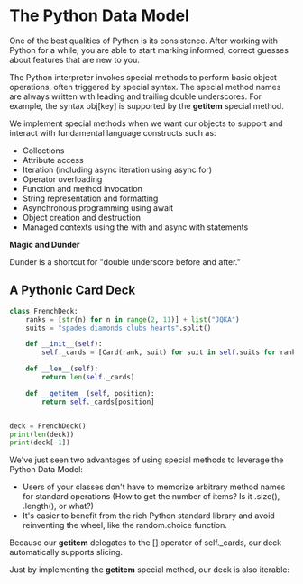 # The Python Data Model

One of the best qualities of Python is its consistence. After working with Python for a while, you are able to start marking informed, correct guesses about features that are new to you.

The Python interpreter invokes special methods to perform basic object operations, often triggered by special syntax. The special method names are always written with leading and trailing double underscores. For example, the syntax obj[key] is supported by the __getitem__ special method.

We implement special methods when we want our objects to support and interact with fundamental language constructs such as:

+ Collections
+ Attribute access
+ Iteration (including async iteration using async for)
+ Operator overloading
+ Function and method invocation
+ String representation and formatting
+ Asynchronous programming using await
+ Object creation and destruction
+ Managed contexts using the with and async with statements

**Magic and Dunder**

Dunder is a shortcut for "double underscore before and after."

## A Pythonic Card Deck

```py
class FrenchDeck:
    ranks = [str(n) for n in range(2, 11)] + list("JQKA")
    suits = "spades diamonds clubs hearts".split()

    def __init__(self):
        self._cards = [Card(rank, suit) for suit in self.suits for rank in self.ranks]

    def __len__(self):
        return len(self._cards)

    def __getitem__(self, position):
        return self._cards[position]


deck = FrenchDeck()
print(len(deck))
print(deck[-1])
```

We've just seen two advantages of using special methods to leverage the Python Data Model:

- Users of your classes don't have to memorize arbitrary method names for standard operations (How to get the number of items? Is it .size(), .length(), or what?)
- It's easier to benefit from the rich Python standard library and avoid reinventing the wheel, like the random.choice function.

Because our __getitem__ delegates to the [] operator of self._cards, our deck automatically supports slicing.

Just by implementing the __getitem__ special method, our deck is also iterable:


